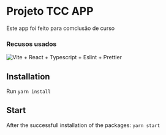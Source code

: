 # Projeto TCC APP

Este app foi feito para comclusão de curso

### Recusos usados

![Vite + React + Typescript + Eslint + Prettier](/resources/screenshot.png)

## Installation

Run `yarn install`

## Start

After the successfull installation of the packages: `yarn start`

